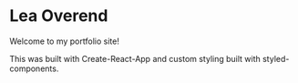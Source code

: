 # Lea Overend

Welcome to my portfolio site! 

This was built with Create-React-App and custom styling built with styled-components. 
